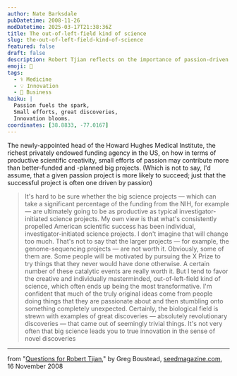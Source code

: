 ```yaml
---
author: Nate Barksdale
pubDatetime: 2008-11-26
modDatetime: 2025-03-17T21:38:36Z
title: The out-of-left-field kind of science
slug: the-out-of-left-field-kind-of-science
featured: false
draft: false
description: Robert Tjian reflects on the importance of passion-driven science over large-scale projects in fostering transformative discoveries.
emoji: 🎨
tags:
  - ⚕️ Medicine
  - 💡 Innovation
  - 💼 Business
haiku: |
  Passion fuels the spark,  
  Small efforts, great discoveries,  
  Innovation blooms.
coordinates: [38.8833, -77.0167]
---
```


The newly-appointed head of the Howard Hughes Medical Institute, the richest privately endowed funding agency in the US, on how in terms of productive scientific creativity, small efforts of passion may contribute more than better-funded and -planned big projects. (Which is not to say, I'd assume, that a given passion project is more likely to succeed; just that the successful project is often one driven by passion)

> It's hard to be sure whether the big science projects — which can take a significant percentage of the funding from the NIH, for example — are ultimately going to be as productive as typical investigator-initiated science projects. My own view is that what's consistently propelled American scientific success has been individual, investigator-initiated science projects. I don't imagine that will change too much. That's not to say that the larger projects — for example, the genome-sequencing projects — are not worth it. Obviously, some of them are. Some people will be motivated by pursuing the X Prize to try things that they never would have done otherwise. A certain number of these catalytic events are really worth it. But I tend to favor the creative and individually masterminded, out-of-left-field kind of science, which often ends up being the most transformative. I'm confident that much of the truly original ideas come from people doing things that they are passionate about and then stumbling onto something completely unexpected. Certainly, the biological field is strewn with examples of great discoveries — absolutely revolutionary discoveries — that came out of seemingly trivial things. It's not very often that big science leads you to true innovation in the sense of novel discoveries

---

from "[Questions for Robert Tjian](http://www.seedmagazine.com/news/2008/11/robert_tjian.php?utm_source=seedmag-main&utm_medium=rss)," by Greg Boustead, [seedmagazine.com](http://www.seedmagazine.com/news/2008/11/robert_tjian.php?utm_source=seedmag-main&utm_medium=rss), 16 November 2008
